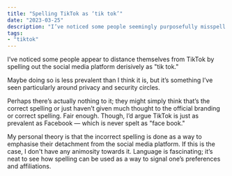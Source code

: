 ```yaml
---
title: "Spelling TikTok as ‘tik tok’"
date: "2023-03-25"
description: "I’ve noticed some people seemingly purposefully misspell TikTok as 'tik tok.'"
tags:
- "tiktok"
---
```


I’ve noticed some people appear to distance themselves from TikTok by spelling out the social media platform derisively as "tik tok."

Maybe doing so is less prevalent than I think it is, but it’s something I’ve seen particularly around privacy and security circles.

Perhaps there’s actually nothing to it; they might simply think that’s the correct spelling or just haven’t given much thought to the official branding or correct spelling. Fair enough. Though, I’d argue TikTok is just as prevalent as Facebook — which is never spelt as "face book."

My personal theory is that the incorrect spelling is done as a way to emphasise their detachment from the social media platform. If this is the case, I don't have any animosity towards it. Language is fascinating; it’s neat to see how spelling can be used as a way to signal one’s preferences and affiliations.